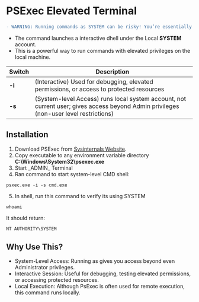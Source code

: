 # PSExec Elevated Terminal

```diff
- WARNING: Running commands as SYSTEM can be risky! You’re essentially bypassing user-level restrictions
```

- The command  launches a interactive dhell under the Local **SYSTEM** account. 
- This is a powerful way to run commands with elevated privileges on the local machine.

| Switch        | Description
| ------------- | ------------- |
| **-i**  |  (Interactive) Used for debugging, elevated permissions, or access to protected resources |
| **-s** |  (System-level Access) runs local system account, not current user; gives access beyond Admin privileges (non-user level restrictions) |



## Installation
1. Download PSExec from [Sysinternals Website](https://learn.microsoft.com/en-us/sysinternals/downloads/psexec).
2. Copy executable to any environment variable directory 
    **C:\Windows\System32\psexec.exe**
3. Start \_ADMIN\_ Terminal
4. Ran command to start system-level CMD shell: 
```
psxec.exe -i -s cmd.exe
```
5. In shell, run this command to verify its using SYSTEM
```
whoami
```
It should return:
```
NT AUTHORITY\SYSTEM
```


## Why Use This?
- System-Level Access: Running as  gives you access beyond even Administrator privileges.
- Interactive Session: Useful for debugging, testing elevated permissions, or accessing protected resources.
- Local Execution: Although PsExec is often used for remote execution, this command runs locally.





